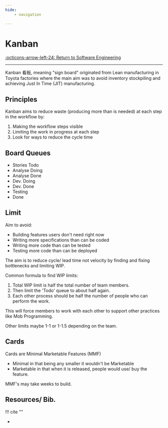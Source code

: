 ```yaml
---
hide:
    - navigation

---
```


# Kanban

[:octicons-arrow-left-24: Return to Software Engineering](/Bodies-of-Knowledge/Software-Engineering/)

---

Kanban 看板, meaning "sign board" originated from Lean manufacturing in Toyota factories where the main aim was to avoid inventory stockpiling and achieving Just In Time (JIT) manufacturing. 

## Principles

Kanban aims to reduce waste (producing more than is needed) at each step in the workflow by:

1. Making the workflow steps visible
2. Limiting the work in progress at each step
3. Look for ways to reduce the cycle time

## Board Queues

- Stories Todo
- Analyse Doing
- Analyse Done
- Dev. Doing
- Dev. Done
- Testing
- Done

## Limit

Aim to avoid:

- Building features users don't need right now
- Writing more specifications than can be coded
- Writing more code than can be tested
- Testing more code than can be deployed

The aim is to reduce cycle/ lead time not velocity by finding and fixing bottlenecks and limiting WIP. 

Common formula to find WIP limits:

1. Total WIP limit is half the total number of team members.
2. Then limit the 'Todo' queue to about half again.
3. Each other process should be half the number of people who can perform the work. 

This will force members to work with each other to support other practices like Mob Programming. 

Other limits maybe 1-1 or 1-1.5 depending on the team.



## Cards

Cards are Minimal Marketable Features (MMF)

- Minimal in that being any smaller it wouldn't be Marketable
- Marketable in that when it is released, people would use/ buy the feature.

MMF's may take weeks to build. 

## Resources/ Bib.

!!! cite ""

- 